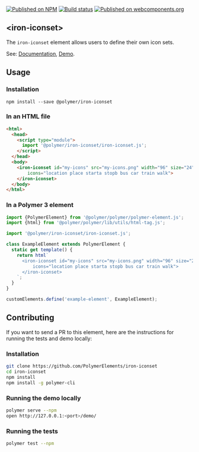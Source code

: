 [![Published on NPM](https://img.shields.io/npm/v/@polymer/iron-iconset.svg)](https://www.npmjs.com/package/@polymer/iron-iconset)
[![Build status](https://travis-ci.org/PolymerElements/iron-iconset.svg?branch=master)](https://travis-ci.org/PolymerElements/iron-iconset)
[![Published on webcomponents.org](https://img.shields.io/badge/webcomponents.org-published-blue.svg)](https://webcomponents.org/element/@polymer/iron-iconset)

## &lt;iron-iconset&gt;

The `iron-iconset` element allows users to define their own icon sets.

See: [Documentation](https://www.webcomponents.org/element/@polymer/iron-iconset),
  [Demo](https://www.webcomponents.org/element/@polymer/iron-iconset/demo/demo/index.html).

## Usage

### Installation

```
npm install --save @polymer/iron-iconset
```

### In an HTML file

```html
<html>
  <head>
    <script type="module">
      import '@polymer/iron-iconset/iron-iconset.js';
    </script>
  </head>
  <body>
    <iron-iconset id="my-icons" src="my-icons.png" width="96" size="24"
        icons="location place starta stopb bus car train walk">
    </iron-iconset>
  </body>
</html>
```

### In a Polymer 3 element

```js
import {PolymerElement} from '@polymer/polymer/polymer-element.js';
import {html} from '@polymer/polymer/lib/utils/html-tag.js';

import '@polymer/iron-iconset/iron-iconset.js';

class ExampleElement extends PolymerElement {
  static get template() {
    return html`
      <iron-iconset id="my-icons" src="my-icons.png" width="96" size="24"
          icons="location place starta stopb bus car train walk">
      </iron-iconset>
    `;
  }
}

customElements.define('example-element', ExampleElement);
```

## Contributing

If you want to send a PR to this element, here are the instructions for running
the tests and demo locally:

### Installation

```sh
git clone https://github.com/PolymerElements/iron-iconset
cd iron-iconset
npm install
npm install -g polymer-cli
```

### Running the demo locally

```sh
polymer serve --npm
open http://127.0.0.1:<port>/demo/
```

### Running the tests

```sh
polymer test --npm
```
